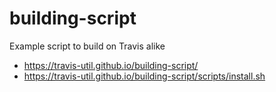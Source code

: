 # building-script
Example script to build on Travis alike

* https://travis-util.github.io/building-script/
* https://travis-util.github.io/building-script/scripts/install.sh
